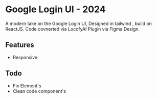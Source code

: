 # Google Login UI - 2024

A modern take on the Google Login UI, Designed in tailwind , build on ReactJS.
Code covnerted via LocofyAI Plugin via Figma Design.

## Features
- Responsive

## Todo 
- Fix Element's
- Clean code component's  
